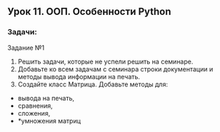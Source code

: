 ## Урок 11. ООП. Особенности Python

### Задачи:

Задание №1

1. Решить задачи, которые не успели решить на семинаре.
2. Добавьте ко всем задачам с семинара строки документации и методы вывода
   информации на печать.
3. Создайте класс Матрица. Добавьте методы для:

* вывода на печать,
* сравнения,
* сложения,
* *умножения матриц


